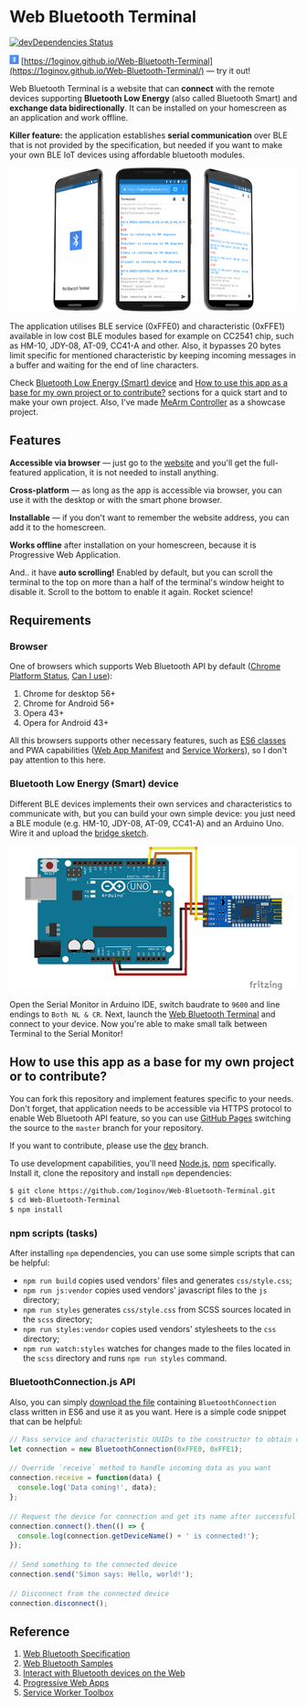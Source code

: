 # Web Bluetooth Terminal

[![devDependencies Status](https://david-dm.org/1oginov/Web-Bluetooth-Terminal/dev-status.svg)](https://david-dm.org/1oginov/Web-Bluetooth-Terminal?type=dev)

![Favicon](https://raw.githubusercontent.com/1oginov/Web-Bluetooth-Terminal/master/icons/favicon-16x16.png)
[https://1oginov.github.io/Web-Bluetooth-Terminal](https://1oginov.github.io/Web-Bluetooth-Terminal/) — try it out!

Web Bluetooth Terminal is a website that can **connect** with the remote devices supporting **Bluetooth Low Energy**
(also called Bluetooth Smart) and **exchange data bidirectionally**. It can be installed on your homescreen as an
application and work offline.

**Killer feature:** the application establishes **serial communication** over BLE that is not provided by the
specification, but needed if you want to make your own BLE IoT devices using affordable bluetooth modules.

![Teaser](https://raw.githubusercontent.com/1oginov/Web-Bluetooth-Terminal/dev/misc/Teaser.png)

The application utilises BLE service (0xFFE0) and characteristic (0xFFE1) available in low cost BLE modules based for
example on CC2541 chip, such as HM-10, JDY-08, AT-09, CC41-A and other. Also, it bypasses 20 bytes limit specific for
mentioned characteristic by keeping incoming messages in a buffer and waiting for the end of line characters.

Check [Bluetooth Low Energy (Smart) device](#bluetooth-low-energy-smart-device) and
[How to use this app as a base for my own project or to contribute?](#how-to-use-this-app-as-a-base-for-my-own-project-or-to-contribute)
sections for a quick start and to make your own project. Also, I've made
[MeArm Controller](https://github.com/1oginov/MeArm-Controller) as a showcase project.

## Features

**Accessible via browser** — just go to the [website](https://1oginov.github.io/Web-Bluetooth-Terminal/) and you'll get
the full-featured application, it is not needed to install anything.

**Cross-platform** — as long as the app is accessible via browser, you can use it with the desktop or with the
smart phone browser.

**Installable** — if you don't want to remember the website address, you can add it to the homescreen.

**Works offline** after installation on your homescreen, because it is Progressive Web Application.

And.. it have **auto scrolling!** Enabled by default, but you can scroll the terminal to the top on more than a half of
the terminal's window height to disable it. Scroll to the bottom to enable it again. Rocket science!

## Requirements

### Browser

One of browsers which supports Web Bluetooth API by default
([Chrome Platform Status](https://www.chromestatus.com/feature/5264933985976320/),
[Can I use](http://caniuse.com/#feat=web-bluetooth)):

1. Chrome for desktop 56+
2. Chrome for Android 56+
3. Opera 43+
4. Opera for Android 43+

All this browsers supports other necessary features, such as [ES6 classes](http://caniuse.com/#feat=es6-class) and PWA
capabilities ([Web App Manifest](http://caniuse.com/#feat=web-app-manifest) and
[Service Workers](http://caniuse.com/#feat=serviceworkers)), so I don't pay attention to this here.

### Bluetooth Low Energy (Smart) device

Different BLE devices implements their own services and characteristics to communicate with, but you can build your own
simple device: you just need a BLE module (e.g. HM-10, JDY-08, AT-09, CC41-A) and an Arduino Uno. Wire it and upload the
[bridge sketch](https://github.com/1oginov/Web-Bluetooth-Terminal/tree/master/misc/Arduino-Bridge/Arduino-Bridge.ino).

![Arduino Uno to BLE module bridge scheme](https://raw.githubusercontent.com/1oginov/Web-Bluetooth-Terminal/dev/misc/Arduino-Bridge/Scheme.png)

Open the Serial Monitor in Arduino IDE, switch baudrate to `9600` and line endings to `Both NL & CR`. Next, launch the
[Web Bluetooth Terminal](https://1oginov.github.io/Web-Bluetooth-Terminal/) and connect to your device. Now you're able
to make small talk between Terminal to the Serial Monitor!

## How to use this app as a base for my own project or to contribute?

You can fork this repository and implement features specific to your needs. Don't forget, that application needs to be
accessible via HTTPS protocol to enable Web Bluetooth API feature, so you can use
[GitHub Pages](https://pages.github.com/) switching the source to the `master` branch for your repository.

If you want to contribute, please use the [dev](https://github.com/1oginov/Web-Bluetooth-Terminal/tree/dev/) branch. 

To use development capabilities, you'll need [Node.js](https://nodejs.org/), [npm](https://www.npmjs.com/) specifically.
Install it, clone the repository and install `npm` dependencies:

```sh
$ git clone https://github.com/1oginov/Web-Bluetooth-Terminal.git
$ cd Web-Bluetooth-Terminal
$ npm install
```

### npm scripts (tasks)

After installing `npm` dependencies, you can use some simple scripts that can be helpful:

* `npm run build` copies used vendors' files and generates `css/style.css`;
* `npm run js:vendor` copies used vendors' javascript files to the `js` directory;
* `npm run styles` generates `css/style.css` from SCSS sources located in the `scss` directory;
* `npm run styles:vendor` copies used vendors' stylesheets to the `css` directory;
* `npm run watch:styles` watches for changes made to the files located in the `scss` directory and runs `npm run styles`
command.

### BluetoothConnection.js API

Also, you can simply
[download the file](https://raw.githubusercontent.com/1oginov/Web-Bluetooth-Terminal/master/js/BluetoothConnection.js)
containing `BluetoothConnection` class written in ES6 and use it as you want. Here is a simple code snippet that can be
helpful:

```javascript
// Pass service and characteristic UUIDs to the constructor to obtain configured instance
let connection = new BluetoothConnection(0xFFE0, 0xFFE1);

// Override `receive` method to handle incoming data as you want
connection.receive = function(data) {
  console.log('Data coming!', data);
};

// Request the device for connection and get its name after successful connection
connection.connect().then(() => {
  console.log(connection.getDeviceName() + ' is connected!');
});

// Send something to the connected device
connection.send('Simon says: Hello, world!');

// Disconnect from the connected device
connection.disconnect();
```

## Reference

1. [Web Bluetooth Specification](https://webbluetoothcg.github.io/web-bluetooth/)
2. [Web Bluetooth Samples](https://googlechrome.github.io/samples/web-bluetooth/)
3. [Interact with Bluetooth devices on the Web](https://developers.google.com/web/updates/2015/07/interact-with-ble-devices-on-the-web/)
4. [Progressive Web Apps](https://developers.google.com/web/progressive-web-apps/)
5. [Service Worker Toolbox](https://github.com/GoogleChromeLabs/sw-toolbox/)
